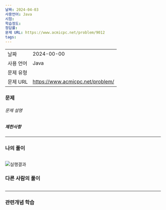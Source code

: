 ```yaml
---
날짜: 2024-04-03
사용언어: Java
시험: 
학습정도: 
정답률: 
문제 URL: https://www.acmicpc.net/problem/9012
tags:
---
```

|        |                                  |
| ------ | -------------------------------- |
| 날짜     | 2024-00-00                       |
| 사용 언어  | Java                             |
| 문제 유형  |                                  |
| 문제 URL | https://www.acmicpc.net/problem/ |



### 문제

###### 문제 설명


##### 제한사항


---

### 나의 풀이

```java

```

![실행결과](/assets/CodingTest/B.png)
### 다른 사람의 풀이

```java

```

---
### 관련개념 학습
